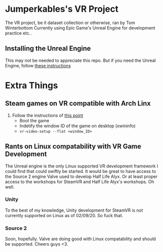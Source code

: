 # Jumperkables's VR Project

The VR project, be it dataset collection or otherwise, ran by Tom Winterbottom
Currently using Epic Game's Unreal Engine for development practice etc..

## Installing the Unreal Engine

This may not be needed to appreciate this repo. But if you need the Unreal Engine, follow [these instructions](https://docs.unrealengine.com/en-US/Platforms/Linux/BeginnerLinuxDeveloper/SettingUpAnUnrealWorkflow/index.html)






# Extra Things

## Steam games on VR compatible with Arch Linx

1. Follow the instructions of [this point](https://www.reddit.com/r/SteamPlay/comments/gbdiia/playing_regular_games_in_vr_works_on_linux_finally/)
    * Boot the game
    * Indetify the window ID of the game on desktop (xwininfo)
    * `vr-video-setup --flat <window_ID>`



## Rants on Linux compatability with VR Game Development

The Unreal engine is the only Linux supported VR development framework I could find that could swiftly be started. It would be great to have access to the Source 2 engine Valve used to develop Half Life Alyx. Or at least proper access to the workshops for SteamVR and Half Life Alyx's workshops. Oh well.

### Unity
To the best of my knowledge, Unity development for SteamVR is not currently supported on Linux as of 02/09/20. So fuck that.

### Source 2
Soon, hopefully. Valve are doing good with Linux compatability and should be supported. Cheers guys <3.



